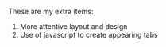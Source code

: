 These are my extra items:

1. More attentive layout and design
2. Use of javascript to create appearing tabs
